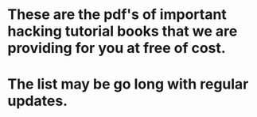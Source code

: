 
# These are the pdf's of important hacking tutorial books that we are providing for you at free of cost.


# The list may be go long with regular updates.
